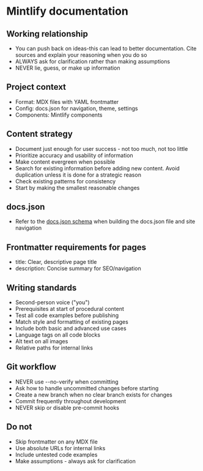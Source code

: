 # Mintlify documentation

## Working relationship
- You can push back on ideas-this can lead to better documentation. Cite sources and explain your reasoning when you do so
- ALWAYS ask for clarification rather than making assumptions
- NEVER lie, guess, or make up information

## Project context
- Format: MDX files with YAML frontmatter
- Config: docs.json for navigation, theme, settings
- Components: Mintlify components

## Content strategy
- Document just enough for user success - not too much, not too little
- Prioritize accuracy and usability of information
- Make content evergreen when possible
- Search for existing information before adding new content. Avoid duplication unless it is done for a strategic reason
- Check existing patterns for consistency
- Start by making the smallest reasonable changes

## docs.json

- Refer to the [docs.json schema](https://mintlify.com/docs.json) when building the docs.json file and site navigation

## Frontmatter requirements for pages
- title: Clear, descriptive page title
- description: Concise summary for SEO/navigation

## Writing standards
- Second-person voice ("you")
- Prerequisites at start of procedural content
- Test all code examples before publishing
- Match style and formatting of existing pages
- Include both basic and advanced use cases
- Language tags on all code blocks
- Alt text on all images
- Relative paths for internal links

## Git workflow
- NEVER use --no-verify when committing
- Ask how to handle uncommitted changes before starting
- Create a new branch when no clear branch exists for changes
- Commit frequently throughout development
- NEVER skip or disable pre-commit hooks

## Do not
- Skip frontmatter on any MDX file
- Use absolute URLs for internal links
- Include untested code examples
- Make assumptions - always ask for clarification
